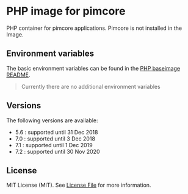 PHP image for pimcore
=====================

PHP container for pimcore applications. Pimcore is not installed in the Image.

Environment variables
---------------------

The basic environment variables can be found in the [PHP baseimage
README](https://github.com/dockerwest/php/blob/master/README.md).

> Currently there are no additional environment variables

Versions
--------

The following versions are available:
- 5.6 : supported until 31 Dec 2018
- 7.0 : supported until 3 Dec 2018
- 7.1 : supported until 1 Dec 2019
- 7.2 : supported until 30 Nov 2020

License
-------

MIT License (MIT). See [License File](LICENSE.md) for more information.

